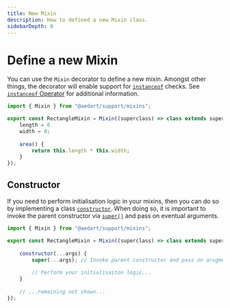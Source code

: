 ```yaml
---
title: New Mixin
description: How to defined a new Mixin class.
sidebarDepth: 0
---
```


# Define a new Mixin

You can use the `Mixin` decorator to define a new mixin.
Amongst other things, the decorator will enable support for [`instanceof`](https://developer.mozilla.org/en-US/docs/Web/JavaScript/Reference/Operators/instanceof) checks.
See [`instanceof` Operator](./instanceof.md) for additional information.

```js
import { Mixin } from "@aedart/support/mixins";

export const RectangleMixin = Mixin((superclass) => class extends superclass {
    length = 0
    width = 0;
    
    area() {
        return this.length * this.width;
    }
});
```

## Constructor

If you need to perform initialisation logic in your mixins, then you can do so by implementing a class [`constructor`](https://developer.mozilla.org/en-US/docs/Web/JavaScript/Reference/Classes/constructor).
When doing so, it is important to invoke the parent constructor via [`super()`](https://developer.mozilla.org/en-US/docs/Web/JavaScript/Reference/Operators/super) and pass on eventual arguments.

```js
import { Mixin } from "@aedart/support/mixins";

export const RectangleMixin = Mixin((superclass) => class extends superclass {
    
    constructor(...args) {
        super(...args); // Invoke parent constructor and pass on arugments!
        
        // Perform your initialisaiton logic...
    }
    
    // ...remaining not shown...
});
```